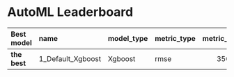 # AutoML Leaderboard

| Best model   | name              | model_type   | metric_type   |   metric_value |   train_time | Link                                        |
|:-------------|:------------------|:-------------|:--------------|---------------:|-------------:|:--------------------------------------------|
| **the best** | 1_Default_Xgboost | Xgboost      | rmse          |        35006.5 |       248.85 | [Results link](1_Default_Xgboost/README.md) |
